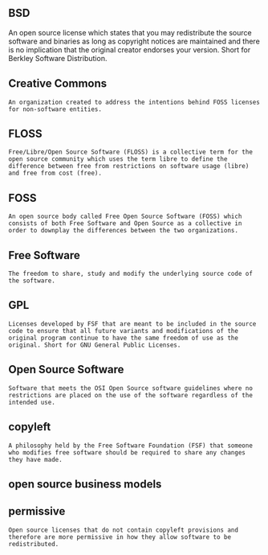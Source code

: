## BSD
An open source license which states that you may redistribute the source software and binaries as long as copyright notices are maintained and there is no implication that the original creator endorses your version. Short for Berkley Software Distribution.
 
## Creative Commons
    An organization created to address the intentions behind FOSS licenses for non-software entities.

## FLOSS
    Free/Libre/Open Source Software (FLOSS) is a collective term for the open source community which uses the term libre to define the difference between free from restrictions on software usage (libre) and free from cost (free).

## FOSS
    An open source body called Free Open Source Software (FOSS) which consists of both Free Software and Open Source as a collective in order to downplay the differences between the two organizations.
 
## Free Software
    The freedom to share, study and modify the underlying source code of the software.

## GPL
    Licenses developed by FSF that are meant to be included in the source code to ensure that all future variants and modifications of the original program continue to have the same freedom of use as the original. Short for GNU General Public Licenses.
  
## Open Source Software
    Software that meets the OSI Open Source software guidelines where no restrictions are placed on the use of the software regardless of the intended use.
  
## copyleft
    A philosophy held by the Free Software Foundation (FSF) that someone who modifies free software should be required to share any changes they have made.

## open source business models


## permissive
    Open source licenses that do not contain copyleft provisions and therefore are more permissive in how they allow software to be redistributed.
   

